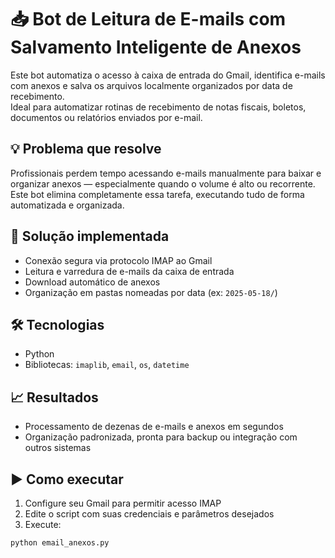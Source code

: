 # 📥 Bot de Leitura de E-mails com Salvamento Inteligente de Anexos

Este bot automatiza o acesso à caixa de entrada do Gmail, identifica e-mails com anexos e salva os arquivos localmente organizados por data de recebimento.  
Ideal para automatizar rotinas de recebimento de notas fiscais, boletos, documentos ou relatórios enviados por e-mail.

## 💡 Problema que resolve
Profissionais perdem tempo acessando e-mails manualmente para baixar e organizar anexos — especialmente quando o volume é alto ou recorrente.  
Este bot elimina completamente essa tarefa, executando tudo de forma automatizada e organizada.

## 🚀 Solução implementada
- Conexão segura via protocolo IMAP ao Gmail
- Leitura e varredura de e-mails da caixa de entrada
- Download automático de anexos
- Organização em pastas nomeadas por data (ex: `2025-05-18/`)

## 🛠️ Tecnologias
- Python
- Bibliotecas: `imaplib`, `email`, `os`, `datetime`

## 📈 Resultados
- Processamento de dezenas de e-mails e anexos em segundos
- Organização padronizada, pronta para backup ou integração com outros sistemas

## ▶️ Como executar
1. Configure seu Gmail para permitir acesso IMAP
2. Edite o script com suas credenciais e parâmetros desejados
3. Execute:
```bash
python email_anexos.py
